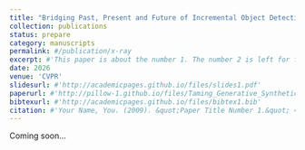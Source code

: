 ```yaml
---
title: "Bridging Past, Present and Future of Incremental Object Detection via General Detector Knowledge Distillation"
collection: publications
status: prepare
category: manuscripts
permalink: #/publication/x-ray
excerpt: #'This paper is about the number 1. The number 2 is left for future work.'
date: 2026
venue: 'CVPR'
slidesurl: #'http://academicpages.github.io/files/slides1.pdf'
paperurl: #'http://pillow-1.github.io/files/Taming_Generative_Synthetic_Data_for_X_ray_Prohibited_Item_Detection_TMM_main.pdf'
bibtexurl: #'http://academicpages.github.io/files/bibtex1.bib'
citation: #'Your Name, You. (2009). &quot;Paper Title Number 1.&quot; <i>Journal 1</i>. 1(1).'
---
```

<!-- Training prohibited item detection models requires a large amount of X-ray security images, but collecting and annotating these images is time-consuming and laborious. To address data insufficiency, X-ray security image synthesis methods composite images to scale up datasets. However, previous methods primarily follow a two-stage pipeline, where they implement labor-intensive foreground extraction in the first stage and then composite images in the second stage. Such a pipeline introduces inevitable extra labor cost and is not efficient. 
In this paper, we propose a one-stage \textbf{X}-ray security image \textbf{syn}thesis pipeline (\textbf{Xsyn}) based on text-to-image generation, which incorporates two effective strategies to improve the usability of synthetic images. 
The \textbf{C}ross-\textbf{A}ttention \textbf{R}efinement (\textbf{CAR}) strategy leverages the cross-attention map from the diffusion model to refine the bounding box annotation. The \textbf{B}ackground \textbf{O}cclusion \textbf{M}odeling (\textbf{BOM}) strategy explicitly models background occlusion in the latent space to enhance imaging complexity.
To the best of our knowledge, compared with previous methods, Xsyn is the first to achieve high-quality X-ray security image synthesis without extra labor cost. 
Experiments demonstrate that our method outperforms all previous methods with 1.2\% mAP improvement, and the synthetic images generated by our method are beneficial to improve prohibited item detection performance across various X-ray security datasets and detectors. -->
<!-- ![X-ray method illustration](../images/x-ray-method.jpg) -->
Coming soon...
